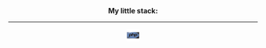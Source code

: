 <center><b>Мy little stack:</b>
    <hr>
    <img height="5%" width="5%" src='https://github.com/devicons/devicon/blob/master/icons/php/php-original.svg'>
